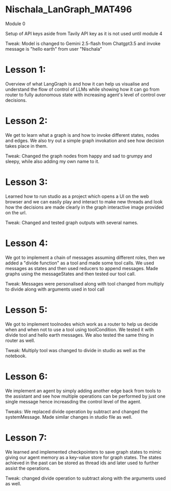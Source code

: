# Nischala_LanGraph_MAT496

Module 0

Setup of API keys aside from Tavily API key as it is not used until module 4

Tweak: Model is changed to Gemini 2.5-flash from Chatgpt3.5 and invoke message is "hello earth" from user "Nischala"

# Lesson 1:
Overview of what LangGraph is and how it can help us visualise and understand the flow of control of LLMs while showing how it can go from router to fully autonomous state with increasing agent's level of control over decisions.

# Lesson 2:
We get to learn what a graph is and how to invoke different states, nodes and edges. We also try out a simple graph invokation and see how decision takes place in them.

Tweak: Changed the graph nodes from happy and sad to grumpy and sleepy, while also adding my own name to it.

# Lesson 3:
Learned how to run studio as a project which opens a UI on the web browser and we can easily play and interact to make new threads and look how the decisions are made clearly in the graph interactive image provided on the url.

Tweak: Changed and tested graph outputs with several names.

# Lesson 4:
We got to implement a chain of messages assuming different roles, then we added a "divide function" as a tool and made some tool calls. We used messages as states and then used reducers to append messages. Made graphs using the messageStates and then tested our tool call.

Tweak: Messages were personalised along with tool changed from multiply to divide along with arguments used in tool call

# Lesson 5:
We got to implement toolnodes which work as a router to help us decide when and when not to use a tool using toolCondition. We tested it with divide tool and hello earth messages. We also tested the same thing in router as well.

Tweak: Multiply tool was changed to divide in studio as well as the notebook.

# Lesson 6:
We implement an agent by simply adding another edge back from tools to the assistant and see how multiple operations can be performed by just one single message hence increasding the control level of the agent. 

Tweaks: We replaced divide operation by subtract and changed the systemMessage. Made similar changes in studio file as well.

# Lesson 7: 
We learned and implemented checkpointers to save graph states to mimic giving our agent memory as a key-value store for graph states. The states achieved in the past can be stored as thread ids and later used to further assist the operations.

Tweak: changed divide operation to subtract along with the arguments used as well.